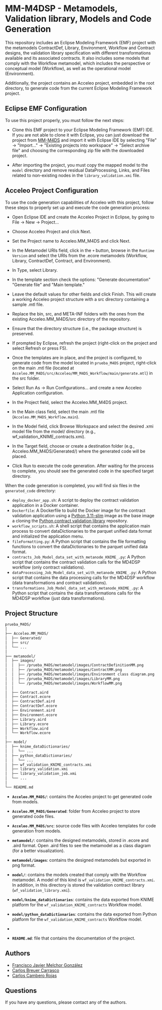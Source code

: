 
# MM-M4DSP - Metamodels, Validation library, Models and Code Generation

This repository includes an Eclipse Modeling Framework (EMF) project with the metamodels ContractDef, Library, Environment, Workflow and Contract designs, the validation library specification with different transformations available and its associated contracts. It also includes some models that comply with the Workflow metamodel, which includes the perspective or conceptual model (Workflow), as well as the operational model (Environment).

Additionally, the project contains an Acceleo project, embedded in the root directory, to generate code from the current Eclipse Modeling Framework project.


## Eclipse EMF Configuration

To use this project properly, you must follow the next steps:

- Clone this EMF project to your Eclipse Modeling Framework (EMF) IDE. If you are not able to clone it with Eclipse, 
  you can just download the project from [MM-M4DS](https://github.com/i3uex/MM-M4DS) and import it with Eclipse IDE 
  by selecting "File" → "Import..." → "Existing projects into workspace" → "Select archive file" and choosing the 
  corresponding zip file with the downloaded project.


- After importing the project, you must copy the mapped model to the `model` directory and remove residual DataProcessing,
  Links, and Files related to non-existing nodes in the `library_validation.xmi` file.

## Acceleo Project Configuration

To use the code generation capabilities of Acceleo with this project, follow these steps to properly set up and execute the code generation process:

- Open Eclipse IDE and create the Acceleo Project in Eclipse, by going to File → New → Project...

- Choose Acceleo Project and click Next.

- Set the Project name to Acceleo.MM_M4DS and click Next.

- In the Metamodel URIs field, click in the `+` button, browse in the `Runtime Version` and select the URIs from the .ecore metamodels (Workflow, Library, ContractDef, Contract, and Environment).

- In Type, select Library.

- In the template section check the options: "Generate documentation" "Generate file" and "Main template."

- Leave the default values for other fields and click Finish. This will create a working Acceleo project structure with a src directory containing a sample .mtl file.

- Replace the bin, src, and META-INF folders with the ones from the existing Acceleo.MM_M4DS/src directory of the repository.

- Ensure that the directory structure (i.e., the package structure) is preserved.

- If prompted by Eclipse, refresh the project (right-click on the project and select Refresh or press F5).

- Once the templates are in place, and the project is configured, to generate code from the model located in `prueba_M4DS` project, right-click on the main .mtl file (located at `Acceleo.MM_M4DS/src/Acceleo/MM_M4DS_Workflow/main/generate.mtl`) in the src folder.

- Select Run As → Run Configurations... and create a new Acceleo Application configuration.

- In the Project field, select the Acceleo.MM_M4DS project.

- In the Main class field, select the main .mtl file (`Acceleo.MM_M4DS_Workflow.main`).

- In the Model field, click Browse Workspace and select the desired .xmi model file from the model/ directory (e.g., wf_validation_KNIME_contracts.xmi).

- In the Target field, choose or create a destination folder (e.g., Acceleo.MM_M4DS/Generated/) where the generated code will be placed.

- Click Run to execute the code generation. After waiting for the process to complete, you should see the generated code in the specified target directory.

When the code generation is completed, you will find six files in the `generated_code` directory:
- `deploy_docker_app.sh`: A script to deploy the contract validation application in a Docker container.
- `Dockerfile`: A Dockerfile to build the Docker image for the contract validation application using a [Python 3.11-slim](https://hub.docker.com/layers/library/python/3.11-slim/images/sha256-1591aa8c01b5b37ab31dbe5662c5bdcf40c2f1bce4ef1c1fd24802dae3d01052?context=explore) image as the base image a cloning the [Python contract validation library](https://github.com/i3uex/MD4DSP-m2python) repository.
- `workflow_scripts.sh`: A shell script that contains the application main process to convert dataDictionaries to the parquet unified data format and initialized the application menu.
- `fileFormatting.py`: A Python script that contains the file formatting functions to convert the dataDictionaries to the parquet unified data format.
- `contracts_Job_Model_data_set_with_metanode_KNIME_.py`: A Python script that contains the contract validation calls for the MD4DSP workflow (only contract validations).
- `dataProcessing_Job_Model_data_set_with_metanode_KNIME_.py`: A Python script that contains the data processing calls for the MD4DSP workflow (data transformations and contract validations).
- `transformations_Job_Model_data_set_with_metanode_KNIME_.py`: A Python script that contains the data transformations calls for the MD4DSP workflow (just data transformations).

## Project Structure
```bash
prueba_M4DS/
│
├── Acceleo.MM_M4DS/
│  ├── Generated/
│  ├── src/
│  └── ...
│
├── metamodel/
│  ├── images/
│  │  ├── /prueba_M4DS/metamodel/images/ContractDefinitionMM.png
│  │  ├── /prueba_M4DS/metamodel/images/ContractMM.png
│  │  ├── /prueba_M4DS/metamodel/images/Environment class diagram.png
│  │  ├── /prueba_M4DS/metamodel/images/LibraryMM.png
│  │  └── /prueba_M4DS/metamodel/images/WorkflowMM.png
│  │
│  ├── Contract.aird
│  ├── Contract.ecore
│  ├── ContractDef.aird
│  ├── ContractDef.ecore
│  ├── Environment.aird
│  ├── Environment.ecore
│  ├── Library.aird
│  ├── Library.ecore
│  ├── Workflow.aird
│  └── Workflow.ecore
│
├── model/
│  ├── knime_dataDictionaries/
│  │  └── ...
│  ├── python_dataDictionaries/
│  │  └── ...
│  ├── wf_validation_KNIME_contracts.xmi
│  ├── library_validation.xmi
│  ├── library_validation_job.xmi
│  └── ...
│
└── README.md
```

- **`Acceleo.MM_M4DS/`**: contains the Acceleo project to get generated code from models.
- **`Acceleo.MM_M4DS/Generated`**: folder from Acceleo project to store generated code files.
- **`Acceleo.MM_M4DS/src`**: source code files with Acceleo templates for code generation from models.


- **`metamodel/`**: contains the designed metamodels, stored in .ecore and .aird format. Open .aird files to see the metamodel as a class diagram (for a better visualization).
- **`metamodel/images`**: contains the designed metamodels but exported in png format.


- **`model/`**: contains the models created that comply with the Workflow metamodel. A model of this kind is `wf_validation_KNIME_contracts.xmi`. In addition, in this directory is stored the validation contract library (`wf_validation_library.xmi`).
- **`model/knime_dataDictionaries`**: contains the data exported from KNIME platform for the `wf_validation_KNIME_contracts` Workflow model.
- **`model/python_dataDictionaries`**: contains the data exported from Python platform for the `wf_validation_KNIME_contracts` Workflow model.
- 

- **`README.md`**: file that contains the documentation of the project.
  

## Authors

- [Francisco Javier Melchor González](https://www.github.com/franjmelchor)
- [Carlos Breuer Carrasco](https://www.github.com/carlosbc24)
- [Carlos Cambero Rojas](https://www.github.com/CarlosCamberoR)


## Questions
If you have any questions, please contact any of the authors.
